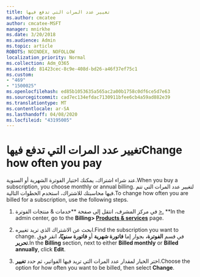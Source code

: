 ```yaml
---
title: تغيير عدد المرات التي تدفع فيها
ms.author: cmcatee
author: cmcatee-MSFT
manager: mnirkhe
ms.date: 3/20/2018
ms.audience: Admin
ms.topic: article
ROBOTS: NOINDEX, NOFOLLOW
localization_priority: Normal
ms.collection: Adm_O365
ms.assetid: 81423cec-8c9e-408d-bd26-a46f37ef75c1
ms.custom:
- "469"
- "1500025"
ms.openlocfilehash: ed85b1053635a565ac2a00b1758c0df6ce5d7e63
ms.sourcegitcommit: cad7ec134efdac7130911bfee6cb4a59ad882e39
ms.translationtype: MT
ms.contentlocale: ar-SA
ms.lasthandoff: 04/08/2020
ms.locfileid: "43195005"
---
```

# <a name="change-how-often-you-pay"></a><span data-ttu-id="3b219-102">تغيير عدد المرات التي تدفع فيها</span><span class="sxs-lookup"><span data-stu-id="3b219-102">Change how often you pay</span></span>

<span data-ttu-id="3b219-103">عند شراء اشتراك، يمكنك اختيار الفوترة الشهرية أو السنوية.</span><span class="sxs-lookup"><span data-stu-id="3b219-103">When you buy a subscription, you choose monthly or annual billing.</span></span> <span data-ttu-id="3b219-104">لتغيير عدد المرات التي تتم فيها محاسبتك للاشتراك، استخدم الخطوات التالية.</span><span class="sxs-lookup"><span data-stu-id="3b219-104">To change how often you are billed for a subscription, use the following steps.</span></span>

1. <span data-ttu-id="3b219-105">في مركز المشرف، انتقل إلى صفحة \*\*خدمات & منتجات الفوترة [>.](https://go.microsoft.com/fwlink/p/?linkid=842054) \*\*</span><span class="sxs-lookup"><span data-stu-id="3b219-105">In the admin center, go to the **Billing> [Products & services](https://go.microsoft.com/fwlink/p/?linkid=842054)** page.</span></span>

2. <span data-ttu-id="3b219-106">ابحث عن الاشتراك الذي تريد تغييره.</span><span class="sxs-lookup"><span data-stu-id="3b219-106">Find the subscription you want to change.</span></span> <span data-ttu-id="3b219-107">في قسم **الفوترة،** بجوار إما **فاتورة شهرية** أو **فاتورة سنويًا،** انقر فوق **تحرير**.</span><span class="sxs-lookup"><span data-stu-id="3b219-107">In the **Billing** section, next to either **Billed monthly** or **Billed annually**, click **Edit**.</span></span>

3. <span data-ttu-id="3b219-108">اختر الخيار لمقدار عدد المرات التي تريد فيها الفواتير، ثم حدد **تغيير**.</span><span class="sxs-lookup"><span data-stu-id="3b219-108">Choose the option for how often you want to be billed, then select **Change**.</span></span>
